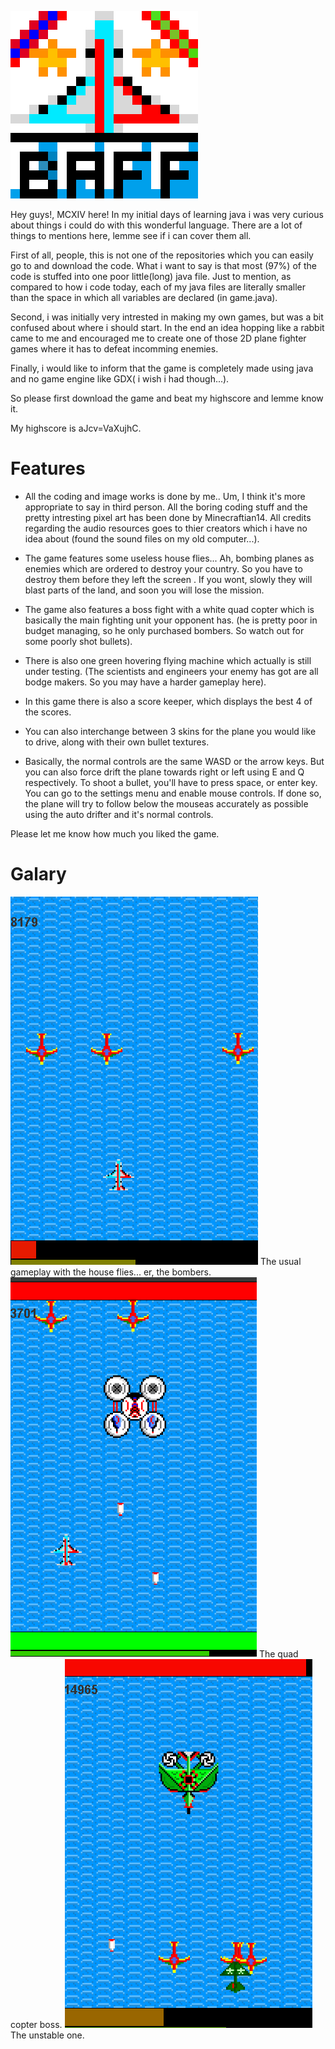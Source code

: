 <img src="TitleBig.png"></img>

Hey guys!, MCXIV here! In my initial days of learning java i was very curious about things i could do with this wonderful language. There are a lot of things to mentions here, lemme see if i can cover them all.

First of all, people, this is not one of the repositories which you can easily go to and download the code. What i want to say is that most (97%) of the code is stuffed into one poor little(long) java file. Just to mention, as compared to how i code today, each of my java files are literally smaller than the space in which all variables are declared (in game.java).

Second, i was initially very intrested in making my own games, but was a bit confused about where i should start. In the end an idea hopping like a rabbit came to me and encouraged me to create one of those 2D plane fighter games where it has to defeat incomming enemies.

Finally, i would like to inform that the game is completely made using java and no game engine like GDX( i wish i had though...).

So please first download the game and beat my highscore and lemme know it.

My highscore is aJcv=VaXujhC.

# Features

* All the coding and image works is done by me.. Um, I think it's more appropriate to say in third person. All the boring coding stuff and the pretty intresting pixel art has been done by Minecraftian14. All credits regarding the audio resources goes to thier creators which i have no idea about (found the sound files on my old computer...).

* The game features some useless house flies... Ah, bombing planes as enemies which are ordered to destroy your country. So you have to destroy them before they left the screen . If you wont, slowly they will blast parts of the land, and soon you will lose the mission.

* The game also features a boss fight with a white quad copter which is basically the main fighting unit your opponent has. (he is pretty poor in budget managing, so he only purchased bombers. So watch out for some poorly shot bullets). 

* There is also one green hovering flying machine which actually is still under testing. (The scientists and engineers your enemy has got are all bodge makers. So you may have a harder gameplay here).

* In this game there is also a score keeper, which displays the best 4 of the scores.

* You can also interchange between 3 skins for the plane you would like to drive, along with their own bullet textures.

* Basically, the normal controls are the same WASD or the arrow keys. But you can also force drift the plane towards right or left using E and Q respectively. To shoot a bullet, you'll have to press space, or enter key. You can go to the settings menu and enable mouse controls. If done so, the plane will try to follow below the mouseas accurately as possible using the auto drifter and it's normal controls.


Please let me know how much you liked the game.


# Galary

<img src="game.png">
The usual gameplay with the house flies... er, the bombers.

<img src="white.png">
The quad copter boss.

<img src="green.png">
The unstable one.
